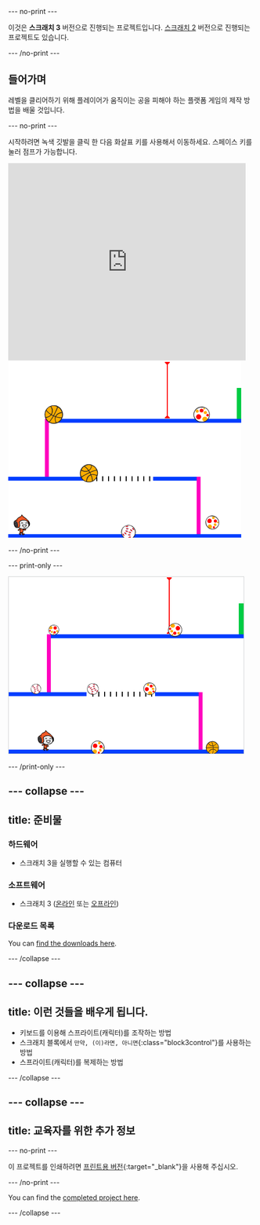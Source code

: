 \--- no-print \---

이것은 **스크래치 3** 버전으로 진행되는 프로젝트입니다. [스크래치 2](https://projects.raspberrypi.org/en/projects/dodgeball-scratch2) 버전으로 진행되는 프로젝트도 있습니다.

\--- /no-print \---

## 들어가며

레벨을 클리어하기 위해 플레이어가 움직이는 공을 피해야 하는 플랫폼 게임의 제작 방법을 배울 것입니다.

\--- no-print \---

시작하려면 녹색 깃발을 클릭 한 다음 화살표 키를 사용해서 이동하세요. <kbd>스페이스</kbd> 키를 눌러 점프가 가능합니다.

<div class="scratch-preview">
  <iframe allowtransparency="true" width="485" height="402" src="https://scratch.mit.edu/projects/embed/251809924/?autostart=false" frameborder="0" scrolling="no"></iframe>
  <img src="images/dodge-final.png">
</div>

\--- /no-print \---

\--- print-only \---

![피구 게임이 실행되고 있는 모습](images/dodgeball-showcase.png)

\--- /print-only \---

## \--- collapse \---

## title: 준비물

### 하드웨어

+ 스크래치 3을 실행할 수 있는 컴퓨터

### 소프트웨어

+ 스크래치 3 ([온라인](https://scratch.mit.edu/projects/editor/) 또는 [오프라인](https://scratch.mit.edu/download/))

### 다운로드 목록

You can [find the downloads here](https://rpf.io/p/en/dodgeball-go).

\--- /collapse \---

## \--- collapse \---

## title: 이런 것들을 배우게 됩니다.

+ 키보드를 이용해 스프라이트(캐릭터)를 조작하는 방법
+ 스크래치 블록에서 `만약, (이)라면, 아니면`{:class="block3control"}를 사용하는 방법
+ 스프라이트(캐릭터)를 복제하는 방법

\--- /collapse \---

## \--- collapse \---

## title: 교육자를 위한 추가 정보

\--- no-print \---

이 프로젝트를 인쇄하려면 [프린트용 버전](https://projects.raspberrypi.org/en/projects/dodgeball/print){:target="_blank"}을 사용해 주십시오.

\--- /no-print \---

You can find the [completed project here](https://rpf.io/p/en/dodgeball-get).

\--- /collapse \---